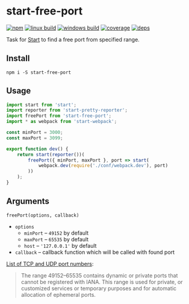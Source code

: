 # start-free-port

[![npm](https://img.shields.io/npm/v/start-free-port.svg?style=flat-square)](https://www.npmjs.com/package/start-free-port)
[![linux build](https://img.shields.io/travis/start-runner/free-port/master.svg?label=linux&style=flat-square)](https://travis-ci.org/start-runner/free-port)
[![windows build](https://img.shields.io/appveyor/ci/start-runner/free-port/master.svg?label=windows&style=flat-square)](https://ci.appveyor.com/project/start-runner/free-port)
[![coverage](https://img.shields.io/codecov/c/github/start-runner/free-port/master.svg?style=flat-square)](https://codecov.io/github/start-runner/free-port)
[![deps](https://img.shields.io/gemnasium/start-runner/free-port.svg?style=flat-square)](https://gemnasium.com/start-runner/free-port)

Task for [Start](https://github.com/start-runner/start) to find a free port from specified range.

## Install

```
npm i -S start-free-port
```

## Usage

```js
import start from 'start';
import reporter from 'start-pretty-reporter';
import freePort from 'start-free-port';
import * as webpack from 'start-webpack';

const minPort = 3000;
const maxPort = 3099;

export function dev() {
    return start(reporter())(
        freePort({ minPort, maxPort }, port => start(
            webpack.dev(require('./conf/webpack.dev'), port)
        ))
    );
}
```

## Arguments

`freePort(options, callback)`

* `options`
  * `minPort` – `49152` by default
  * `maxPort` – `65535` by default
  * `host` – `'127.0.0.1'` by default
* `callback` – callback function which will be called with found port

[List of TCP and UDP port numbers](https://en.wikipedia.org/wiki/List_of_TCP_and_UDP_port_numbers):

> The range 49152–65535 contains dynamic or private ports that cannot be registered with IANA. This range is used for private, or customized services or temporary purposes and for automatic allocation of ephemeral ports.
